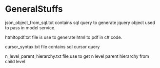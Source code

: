 # GeneralStuffs
json_object_from_sql.txt contains sql query to generate jquery object used to pass in model service.


htmltopdf.txt file is use to generate html to pdf in c# code.


cursor_syntax.txt file contains sql cursor query


n_level_parent_hierarchy.txt file use to get n level parent hierarchy from child level

